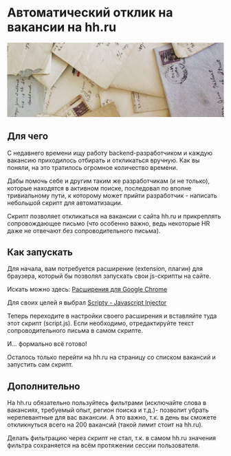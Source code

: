 # Автоматический отклик на вакансии на hh.ru

![Letter](_assets/main.png)

## Для чего

С недавнего времени ищу работу backend-разработчиком и каждую вакансию приходилось отбирать и откликаться вручную.
Как вы поняли, на это тратилось огромное количество времени.

Дабы помочь себе и другим таким же разработчикам (и не только), которые находятся в активном поиске, последовал по вполне тривиальному пути, к которому может прийти разработчик - написать небольшой скрипт для автоматизации.

Скрипт позволяет откликаться на вакансии с сайта hh.ru и прикреплять сопровождающее письмо (что особенно важно, ведь некоторые HR даже не отвечают без сопроводительного письма).

## Как запускать

Для начала, вам потребуется расширение (extension, плагин) для браузера, который бы позволял запускать свои js-скрипты на сайте.

Искать можно здесь: [Расширения для Google Chrome](https://chrome.google.com/webstore/category/extensions)

Для своих целей я выбрал [Scripty - Javascript Injector](https://chrome.google.com/webstore/detail/scripty-javascript-inject/milkbiaeapddfnpenedfgbfdacpbcbam)

Теперь переходите в настройки своего расширения и вставляйте туда этот скрипт (script.js). Если необходимо, отредактируйте текст сопроводительного письма в самом скрипте.

И... формально всё готово!

Осталось только перейти на hh.ru на страницу со списком вакансий и запустить сам скрипт.

## Дополнительно

На hh.ru обязательно пользуйтесь фильтрами (исключайте слова в вакансиях, требуемый опыт, регион поиска и т.д.)- позволит убрать нерелевантные для вас вакансии. А это важно, т.к. в день вы сможете откликнуться всего на 200 вакансий (такой лимит стоит на hh.ru).

Делать фильтрацию через скрипт не стал, т.к. в самом hh.ru значения фильтра сохраняется на всём протяжении сессии пользователя.
